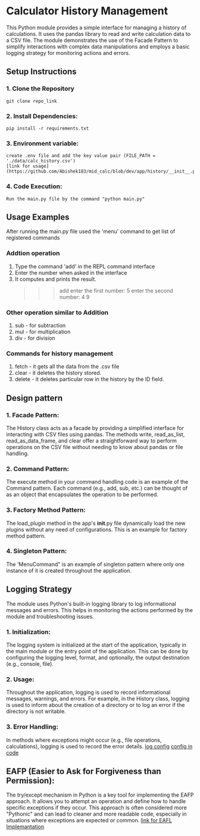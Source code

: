 # Calculator History Management
This Python module provides a simple interface for managing a history of calculations. It uses the pandas library to read and write calculation data to a CSV file. The module demonstrates the use of the Facade Pattern to simplify interactions with complex data manipulations and employs a basic logging strategy for monitoring actions and errors.

## Setup Instructions

### 1. Clone the Repository
    git clone repo_link

### 2. Install Dependencies: 
    pip install -r requirements.txt

### 3. Environment variable:
    create .env file and add the key value pair (FILE_PATH = './data/calc_history.csv')
    [link for usage](https://github.com/Abishek183/mid_calc/blob/dev/app/history/__init__.py)

### 4. Code Execution:
    Run the main.py file by the command "python main.py"


## Usage Examples
After running the main.py file used the 'menu' command to get list of registered commands

### Addtion operation
1. Type the command 'add' in the REPL command interface
2. Enter the number when asked in the interface
3. It computes and prints the result.
    >>>add
    enter the first number: 5
    enter the second number: 4
    9
    >>>
### Other operation similar to Addition
1. sub - for subtraction
2. mul - for multiplication
3. div - for division

### Commands for history management
1. fetch - it gets all the data from the .csv file
2. clear - it deletes the history stored.
3. delete - it deletes particular row in the history by the ID field.

## Design pattern

### 1. Facade Pattern:
The History class acts as a facade by providing a simplified interface for interacting with CSV files using pandas. The methods write, read_as_list, read_as_data_frame, and clear offer a straightforward way to perform operations on the CSV file without needing to know about pandas or file handling.

### 2. Command Pattern:
The execute method in your command handling code is an example of the Command pattern. Each command (e.g., add, sub, etc.) can be thought of as an object that encapsulates the operation to be performed.

### 3. Factory Method Pattern:
The load_plugin method in the app's __init__.py file dynamically load the new plugins without any need of configurations. This is an example for factory method pattern.

### 4. Singleton Pattern:
The 'MenuCommand" is an example of singleton pattern where only one instance of it is created throughout the application.

## Logging Strategy
The module uses Python's built-in logging library to log informational messages and errors. This helps in monitoring the actions performed by the module and troubleshooting issues.

### 1. Initialization: 
The logging system is initialized at the start of the application, typically in the main module or the entry point of the application. This can be done by configuring the logging level, format, and optionally, the output destination (e.g., console, file).

### 2. Usage: 
Throughout the application, logging is used to record informational messages, warnings, and errors. For example, in the History class, logging is used to inform about the creation of a directory or to log an error if the directory is not writable.

### 3. Error Handling: 
In methods where exceptions might occur (e.g., file operations, calculations), logging is used to record the error details.
[log config](https://github.com/Abishek183/mid_calc/blob/dev/logging.conf)
[config in code](https://github.com/Abishek183/mid_calc/blob/dev/app/__init__.py)

## EAFP (Easier to Ask for Forgiveness than Permission):
The try/except mechanism in Python is a key tool for implementing the EAFP approach. It allows you to attempt an operation and define how to handle specific exceptions if they occur. This approach is often considered more "Pythonic" and can lead to cleaner and more readable code, especially in situations where exceptions are expected or common.
[link for EAFL Implemantation](https://github.com/Abishek183/mid_calc/blob/dev/app/plugins/div/__init__.py)